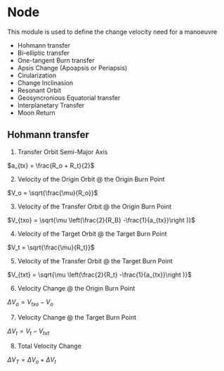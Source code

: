 
# Node

This module is used to define the change velocity need for a manoeuvre  
-  Hohmann transfer
-  Bi-elliptic transfer
-  One-tangent Burn transfer
-  Apsis Change (Apoapsis or Periapsis)
-  Cirularization
-  Change Inclinasion
-  Resonant Orbit
-  Geosyncronious Equatorial transfer
-  Interplanetary Transfer
-  Moon Return

## Hohmann transfer

1. Transfer Orbit Semi-Major Axis
   
$a_{tx} = \frac{R_o + R_t}{2}$

2. Velocity of the Origin Orbit @ the Origin Burn Point

$V_o = \sqrt{\frac{\mu}{R_o}}$

3. Velocity of the Transfer Orbit @ the Origin Burn Point

$V_{txo} = \sqrt{\mu \left(\frac{2}{R_B} -\frac{1}{a_{tx}}\right )}$

4. Velocity of the Target Orbit @ the Target Burn Point

$V_t = \sqrt{\frac{\mu}{R_t}}$

5. Velocity of the Transfer Orbit @ the Target Burn Point

$V_{txt} = \sqrt{\mu \left(\frac{2}{R_t} -\frac{1}{a_{tx}}\right )}$

6. Velocity Change @ the Origin Burn Point

$\Delta V_o = V_{txo} - V_o$

7. Velocity Change @ the Target Burn Point

$\Delta V_t = V_t - V_{txt}$

8. Total Velocity Change 

$\Delta V_T = \Delta V_o + \Delta V_t$





